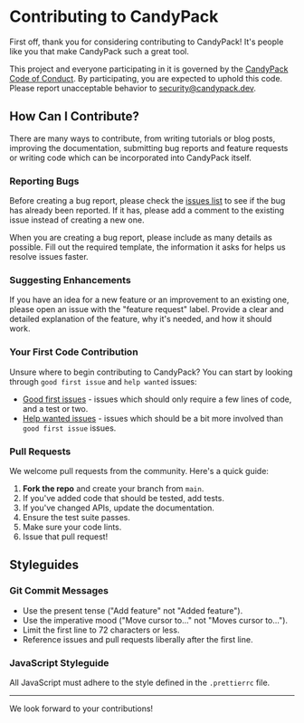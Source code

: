 # Contributing to CandyPack

First off, thank you for considering contributing to CandyPack! It's people like you that make CandyPack such a great tool.

This project and everyone participating in it is governed by the [CandyPack Code of Conduct](CODE_OF_CONDUCT.md). By participating, you are expected to uphold this code. Please report unacceptable behavior to security@candypack.dev.

## How Can I Contribute?

There are many ways to contribute, from writing tutorials or blog posts, improving the documentation, submitting bug reports and feature requests or writing code which can be incorporated into CandyPack itself.

### Reporting Bugs

Before creating a bug report, please check the [issues list](https://github.com/CandyPack/CandyPack/issues) to see if the bug has already been reported. If it has, please add a comment to the existing issue instead of creating a new one.

When you are creating a bug report, please include as many details as possible. Fill out the required template, the information it asks for helps us resolve issues faster.

### Suggesting Enhancements

If you have an idea for a new feature or an improvement to an existing one, please open an issue with the "feature request" label. Provide a clear and detailed explanation of the feature, why it's needed, and how it should work.

### Your First Code Contribution

Unsure where to begin contributing to CandyPack? You can start by looking through `good first issue` and `help wanted` issues:

*   [Good first issues](https://github.com/CandyPack/CandyPack/issues?q=is%3Aissue+is%3Aopen+label%3A%22good+first+issue%22) - issues which should only require a few lines of code, and a test or two.
*   [Help wanted issues](https://github.com/CandyPack/CandyPack/issues?q=is%3Aissue+is%3Aopen+label%3A%22help+wanted%22) - issues which should be a bit more involved than `good first issue` issues.

### Pull Requests

We welcome pull requests from the community. Here's a quick guide:

1.  **Fork the repo** and create your branch from `main`.
2.  If you've added code that should be tested, add tests.
3.  If you've changed APIs, update the documentation.
4.  Ensure the test suite passes.
5.  Make sure your code lints.
6.  Issue that pull request!

## Styleguides

### Git Commit Messages

*   Use the present tense ("Add feature" not "Added feature").
*   Use the imperative mood ("Move cursor to..." not "Moves cursor to...").
*   Limit the first line to 72 characters or less.
*   Reference issues and pull requests liberally after the first line.

### JavaScript Styleguide

All JavaScript must adhere to the style defined in the `.prettierrc` file.

---

We look forward to your contributions!
